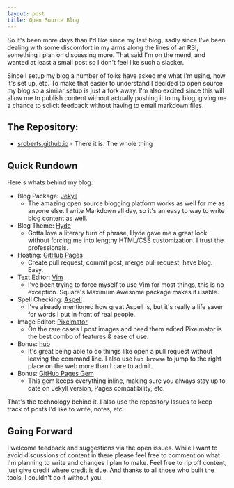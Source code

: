 ```yaml
---
layout: post
title: Open Source Blog
---
```


So it's been more days than I'd like since my last blog, sadly since I've been dealing with some discomfort in my arms along the lines of an RSI, something I plan on discussing more. That said I'm on the mend, and wanted at least a small post so I don't feel like such a slacker.

Since I setup my blog a number of folks have asked me what I'm using, how it's set up, etc. To make that easier to understand I decided to open source my blog so a similar setup is just a fork away. I'm also excited since this will allow me to publish content without actually pushing it to my blog, giving me a chance to solicit feedback without having to email markdown files.

## The Repository:

* [sroberts.github.io](https://github.com/sroberts/sroberts.github.io) - There it is. The whole thing

## Quick Rundown
Here's whats behind my blog:

* Blog Package: [Jekyll](http://jekyllrb.com)
  * The amazing open source blogging platform works as well for me as anyone else. I write Markdown all day, so it's an easy to way to write blog content as well.
* Blog Theme: [Hyde](http://andhyde.com)
  * Gotta love a literary turn of phrase, Hyde gave me a great look without forcing me into lengthy HTML/CSS customization. I trust the professionals.
* Hosting: [GitHub Pages](http://pages.github.com)
  * Create pull request, commit post, merge pull request, have blog. Easy.
* Text Editor: [Vim](http://www.vim.org)
  * I've been trying to force myself to use Vim for most things, this is no exception. Square's Maximum Awesome package makes it usable.
* Spell Checking: [Aspell](http://aspell.net)
  * I've already mentioned how great Aspell is, but it's really a life saver for words I put in front of real people.
* Image Editor: [Pixelmator](http://www.pixelmator.com)
  * On the rare cases I post images and need them edited Pixelmator is the best combo of features & ease of use. 
* Bonus: [hub](http://hub.github.com)
  * It's great being able to do things like open a pull request without leaving the command line. I also use ``hub browse`` to jump to the right place on the web more than I care to admit.
* Bonus: [GitHub Pages Gem](https://github.com/github/pages-gem)
  * This gem keeps everything inline, making sure you always stay up to date on Jekyll version, Pages compatibility, etc.

That's the technology behind it. I also use the repository Issues to keep track of posts I'd like to write, notes, etc. 

## Going Forward
I welcome feedback and suggestions via the open issues. While I want to avoid discussions of content in there please feel free to comment on what I'm planning to write and changes I plan to make. Feel free to rip off content, just give credit where credit is due. And thanks to all those who built the tools, I couldn't do it without you.
